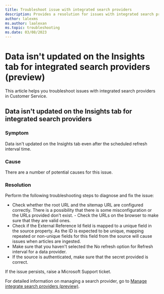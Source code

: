 ```yaml
---
title: Troubleshoot issue with integrated search providers
description: Provides a resolution for issues with integrated search providers (preview) in Dynamics 365 Customer Service.
author: lalexms
ms.author: laalexan
ms.topic: troubleshooting
ms.date: 03/08/2023
---
```


# Data isn't updated on the Insights tab for integrated search providers (preview)

This article helps you troubleshoot issues with integrated search providers in Customer Service.

## Data isn't updated on the Insights tab for integrated search providers

### Symptom

Data isn't updated on the Insights tab even after the scheduled refresh interval time.

### Cause

There are a number of potential causes for this issue.

### Resolution

Perform the following troubleshooting steps to diagnose and fix the issue:

- Check whether the root URL and the sitemap URL are configured correctly. There is a possibility that there is some misconfiguration or the URLs provided don't exist. - Check the URLs on the browser to make sure that they are valid ones.
- Check if the External Reference Id field is mapped to a unique field in the source property. As the ID is expected to be unique, mapping repeated or non-unique fields for this field from the source will cause issues when articles are ingested.
- Make sure that you haven't selected the No refresh option for Refresh interval for a data provider.
- If the source is authenticated, make sure that the secret provided is correct.

If the issue persists, raise a Microsoft Support ticket.

For detailed information on managing a search provider, go to [Manage integrate search providers (preview)](/dynamics365/customer-service/add-search-provider#manage-integrated-search-providers-preview).
  
